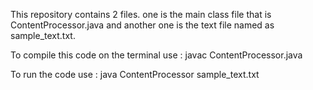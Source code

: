 This repository contains 2 files. one is the main class file that is ContentProcessor.java and another one is the text file named as sample_text.txt.


To compile this code on the terminal use : javac ContentProcessor.java



To run the code use : java ContentProcessor sample_text.txt
